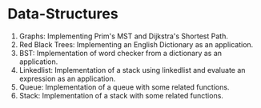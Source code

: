 # Data-Structures

1. Graphs: Implementing Prim's MST and Dijkstra's Shortest Path.
2. Red Black Trees: Implementing an English Dictionary as an application.
3. BST: Implementation of word checker from a dictionary as an application.
4. Linkedlist: Implementation of a stack using linkedlist and evaluate an expression as an application.
5. Queue: Implementation of a queue with some related functions.
6. Stack: Implementation of a stack with some related functions.
